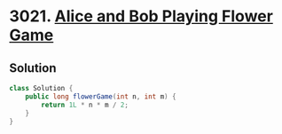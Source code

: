 # 3021. [Alice and Bob Playing Flower Game](https://leetcode.com/problems/alice-and-bob-playing-flower-game/description/?envType=daily-question&envId=2025-08-29)

## Solution

```java
class Solution {
    public long flowerGame(int n, int m) {
        return 1L * n * m / 2;
    }
}
```
